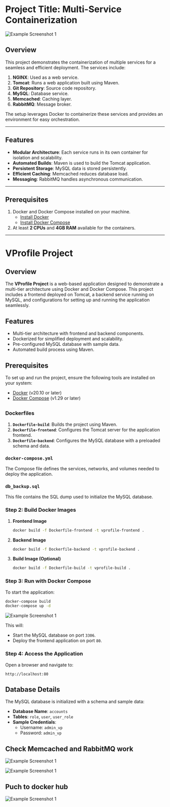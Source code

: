 # Project Title: Multi-Service Containerization

![Example Screenshot 1](photos/Multiservices-dockerization.png)

## Overview

This project demonstrates the containerization of multiple services for a seamless and efficient deployment. The services include:

1. **NGINX**: Used as a web service.
2. **Tomcat**: Runs a web application built using Maven.
3. **Git Repository**: Source code repository.
4. **MySQL**: Database service.
5. **Memcached**: Caching layer.
6. **RabbitMQ**: Message broker.

The setup leverages Docker to containerize these services and provides an environment for easy orchestration.

------

## Features

- **Modular Architecture**: Each service runs in its own container for isolation and scalability.
- **Automated Builds**: Maven is used to build the Tomcat application.
- **Persistent Storage**: MySQL data is stored persistently.
- **Efficient Caching**: Memcached reduces database load.
- **Messaging**: RabbitMQ handles asynchronous communication.

------

## Prerequisites

1. Docker and Docker Compose installed on your machine.
   - [Install Docker](https://docs.docker.com/get-docker/)
   - [Install Docker Compose](https://docs.docker.com/compose/install/)
2. At least **2 CPUs** and **4GB RAM** available for the containers.

------

# VProfile Project

## Overview
The **VProfile Project** is a web-based application designed to demonstrate a multi-tier architecture using Docker and Docker Compose. This project includes a frontend deployed on Tomcat, a backend service running on MySQL, and configurations for setting up and running the application seamlessly.

## Features
- Multi-tier architecture with frontend and backend components.
- Dockerized for simplified deployment and scalability.
- Pre-configured MySQL database with sample data.
- Automated build process using Maven.

## Prerequisites
To set up and run the project, ensure the following tools are installed on your system:

- [Docker](https://www.docker.com/) (v20.10 or later)
- [Docker Compose](https://docs.docker.com/compose/) (v1.29 or later)

## 

### Dockerfiles
1. **`Dockerfile-build`**: Builds the project using Maven.
2. **`Dockerfile-frontend`**: Configures the Tomcat server for the application frontend.
3. **`Dockerfile-backend`**: Configures the MySQL database with a preloaded schema and data.

### `docker-compose.yml`
The Compose file defines the services, networks, and volumes needed to deploy the application.

### `db_backup.sql`
This file contains the SQL dump used to initialize the MySQL database.



### Step 2: Build Docker Images
1. **Frontend Image**
   ```bash
   docker build -f Dockerfile-frontend -t vprofile-frontend .
   ```
2. **Backend Image**
   ```bash
   docker build -f Dockerfile-backend -t vprofile-backend .
   ```
3. **Build Image (Optional)**
   ```bash
   docker build -f Dockerfile-build -t vprofile-build .
   ```

### Step 3: Run with Docker Compose
To start the application:
```bash
docker-compose build
docker-compose up -d
```
![Example Screenshot 1](photos/Screenshot%202024-12-22%20092503.png)

This will:

- Start the MySQL database on port `3306`.
- Deploy the frontend application on port `80`.

### Step 4: Access the Application
Open a browser and navigate to:
```
http://localhost:80
```

## Database Details
The MySQL database is initialized with a schema and sample data:

- **Database Name**: `accounts`
- **Tables**: `role`, `user`, `user_role`
- **Sample Credentials**:
  - Username: `admin_vp`
  - Password: `admin_vp`

## Check Memcached and  RabbitMQ work

![Example Screenshot 1](photos/Screenshot%202024-12-22%20092546.png)

![Example Screenshot 1](photos/Screenshot%202024-12-22%20092636.png)

## Puch to docker hub

![Example Screenshot 1](photos/Screenshot%202024-12-22%20094139.png)
